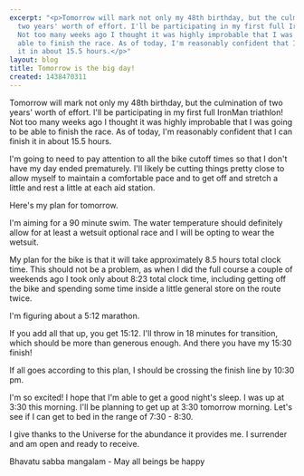 ```yaml
---
excerpt: "<p>Tomorrow will mark not only my 48th birthday, but the culmination of
  two years' worth of effort. I'll be participating in my first full IronMan triathlon!
  Not too many weeks ago I thought it was highly improbable that I was going to be
  able to finish the race. As of today, I'm reasonably confident that I can finish
  it in about 15.5 hours.</p>"
layout: blog
title: Tomorrow is the big day!
created: 1438470311
---
```

<p>Tomorrow will mark not only my 48th birthday, but the culmination of two years' worth of effort. I'll be participating in my first full IronMan triathlon! Not too many weeks ago I thought it was highly improbable that I was going to be able to finish the race. As of today, I'm reasonably confident that I can finish it in about 15.5 hours.</p><p>I'm going to need to pay attention to all the bike cutoff times so that I don't have my day ended prematurely. I'll likely be cutting things pretty close to allow myself to maintain a comfortable pace and to get off and stretch a little and rest a little at each aid station.</p><p>Here's my plan for tomorrow.</p><p>I'm aiming for a 90 minute swim. The water temperature should definitely allow for at least a wetsuit optional race and I will be opting to wear the wetsuit.</p><p>My plan for the bike is that it will take approximately 8.5 hours total clock time. This should not be a problem, as when I did the full course a couple of weekends ago I took only about 8:23 total clock time, including getting off the bike and spending some time inside a little general store on the route twice.</p><p>I'm figuring about a 5:12 marathon.</p><p>If you add all that up, you get 15:12. I'll throw in 18 minutes for transition, which should be more than generous enough. And there you have my 15:30 finish!</p><p>If all goes according to this plan, I should be crossing the finish line by 10:30 pm.</p><p>I'm so excited! I hope that I'm able to get a good night's sleep. I was up at 3:30 this morning. I'll be planning to get up at 3:30 tomorrow morning. Let's see if I can get to bed in the range of 7:30 - 8:30.</p><p>I give thanks to the Universe for the abundance it provides me. I surrender and am open and ready to receive.</p><p>Bhavatu sabba mangalam - May all beings be happy</p>
